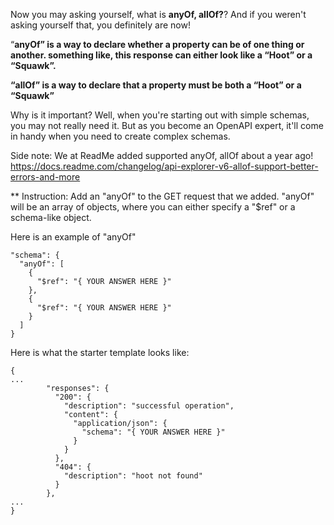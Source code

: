 Now you may asking yourself, what is **anyOf, allOf?**? And if you weren't asking yourself that, you definitely are now!

“**anyOf” is a way to declare whether a property can be of one thing or another. something like, this response can either look like a “Hoot” or a “Squawk”.** 

**“allOf” is a way to declare that a property must be both a “Hoot” or a “Squawk”**

Why is it important? Well, when you're starting out with simple schemas, you may not really need it. But as you become an OpenAPI expert, it'll come in handy when you need to create complex schemas.

Side note: We at ReadMe added supported anyOf, allOf about a year ago! https://docs.readme.com/changelog/api-explorer-v6-allof-support-better-errors-and-more

** Instruction: Add an "anyOf" to the GET request that we added. "anyOf" will be an array of objects, where you can either specify a "$ref" or a schema-like object.

Here is an example of "anyOf" 

```
"schema": {
  "anyOf": [
    {
      "$ref": "{ YOUR ANSWER HERE }"
    },
    {
      "$ref": "{ YOUR ANSWER HERE }"
    }
  ]
}
```

Here is what the starter template looks like:
```
{
...
        "responses": {
          "200": {
            "description": "successful operation",
            "content": {
              "application/json": {
                "schema": "{ YOUR ANSWER HERE }"
              }
            }
          },
          "404": {
            "description": "hoot not found"
          }
        },
...
}
```
